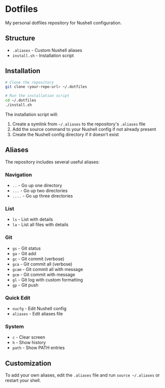 # Dotfiles

My personal dotfiles repository for Nushell configuration.

## Structure

- `.aliases` - Custom Nushell aliases
- `install.sh` - Installation script

## Installation

```bash
# Clone the repository
git clone <your-repo-url> ~/.dotfiles

# Run the installation script
cd ~/.dotfiles
./install.sh
```

The installation script will:
1. Create a symlink from `~/.aliases` to the repository's `.aliases` file
2. Add the source command to your Nushell config if not already present
3. Create the Nushell config directory if it doesn't exist

## Aliases

The repository includes several useful aliases:

### Navigation
- `..` - Go up one directory
- `...` - Go up two directories
- `....` - Go up three directories

### List
- `ls` - List with details
- `la` - List all files with details

### Git
- `gs` - Git status
- `ga` - Git add
- `gc` - Git commit (verbose)
- `gca` - Git commit all (verbose)
- `gcam` - Git commit all with message
- `gcm` - Git commit with message
- `gl` - Git log with custom formatting
- `gp` - Git push

### Quick Edit
- `nucfg` - Edit Nushell config
- `aliases` - Edit aliases file

### System
- `c` - Clear screen
- `h` - Show history
- `path` - Show PATH entries

## Customization

To add your own aliases, edit the `.aliases` file and run `source ~/.aliases` or restart your shell.